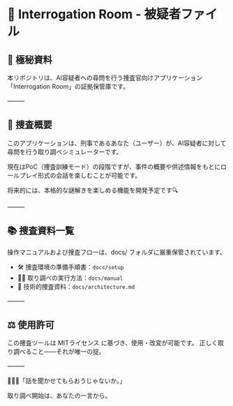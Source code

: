 # 🔎 Interrogation Room - 被疑者ファイル

## 🚨 極秘資料

本リポジトリは、AI容疑者への尋問を行う捜査官向けアプリケーション「Interrogation Room」の証拠保管庫です。

⸻

## 📁 捜査概要

このアプリケーションは、刑事であるあなた（ユーザー）が、AI容疑者に対して尋問を行う取り調べシミュレーターです。

現在はPoC（捜査訓練モード）の段階ですが、事件の概要や供述情報をもとにロールプレイ形式の会話を楽しむことが可能です。

将来的には、本格的な謎解きを楽しめる機能を開発予定です🔍

⸻

## 📚 捜査資料一覧

操作マニュアルおよび捜査フローは、docs/ フォルダに厳重保管されています。

- 🛠️ 捜査環境の準備手順書：`docs/setup`
- 🕵️‍♂️ 取り調べの実行方法：`docs/manual`
- 🧪 技術的捜査資料：`docs/architecture.md`

⸻

## ⚖️ 使用許可

この捜査ツールは MITライセンス に基づき、使用・改変が可能です。
正しく取り調べること——それが唯一の掟。

⸻

👮‍♀️💬「話を聞かせてもらおうじゃないか。」

取り調べ開始は、あなたの一言から。
